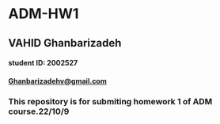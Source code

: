 # ADM-HW1
## VAHID Ghanbarizadeh
#### student ID: 2002527
#### Ghanbarizadehv@gmail.com
### This repository is for submiting homework 1 of ADM course.22/10/9

